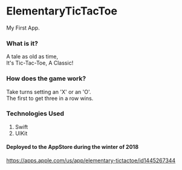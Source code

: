 # ElementaryTicTacToe
My First App.

### What is it?
A tale as old as time,  
It's Tic-Tac-Toe, A Classic!   

### How does the game work?
Take turns setting an 'X' or an 'O'.  
The first to get three in a row wins. 

### Technologies Used
1. Swift
2. UIKit

#### Deployed to the AppStore during the winter of 2018
https://apps.apple.com/us/app/elementary-tictactoe/id1445267344
